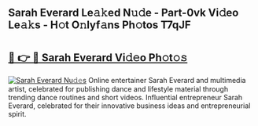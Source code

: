 ## Sarah Everard Le𝚊𝚔ed N𝚞𝚍e - Part-0vk Vi𝚍eo Le𝚊𝚔s - H𝚘t O𝚗lyf𝚊ns Ph𝚘tos T7qJF

# <h2><a href="http://hf5cp9.feru.top/?c=Sarah+Everard">🔗 👉 🔴 Sarah Everard Vi𝚍𝚎o Ph𝚘t𝚘𝚜</a></h2>

[![Sarah Everard Nu𝚍𝚎s](https://i.imgur.com/0TWrTi3.gif)](http://hf5cp9.feru.top/?c=Sarah+Everard)
Online entertainer Sarah Everard and multimedia artist, celebrated for publishing dance and lifestyle material through trending dance routines and short videos. Influential entrepreneur Sarah Everard, celebrated for their innovative business ideas and entrepreneurial spirit. 
